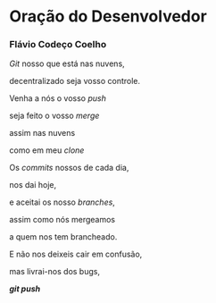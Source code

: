 # Oração do Desenvolvedor
### Flávio Codeço Coelho


*Git* nosso que está nas nuvens,

decentralizado seja vosso controle.

Venha a nós o vosso *push*

seja feito o vosso *merge*

assim nas nuvens

como em meu *clone*

Os *commits* nossos de cada dia,

nos dai hoje,

e aceitai os nosso *branches*,

assim como nós mergeamos

a quem nos tem brancheado.

E não nos deixeis cair em confusão,

mas livrai-nos dos bugs,

***git push***
